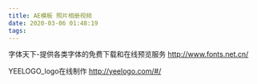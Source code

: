 ```yaml
---
title: AE模板 照片相册视频
date: 2020-03-06 01:48:19
tags:
---
```






字体天下-提供各类字体的免费下载和在线预览服务 http://www.fonts.net.cn/


YEELOGO_logo在线制作 http://yeelogo.com/#/



